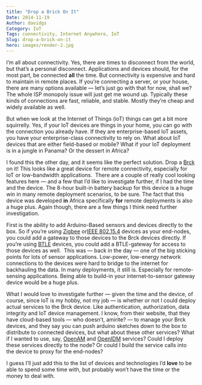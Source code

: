 ```yaml
---
title: "Drop a Brick On It"
Date: 2014-11-19
Author: davidgs
Category: IoT
Tags: connectivity, Internet Anywhere, IoT
Slug: drop-a-brick-on-it
hero: images/render-2.jpg
---
```



I’m all about connectivity. Yes, there are times to disconnect from the world, but that’s a personal disconnect. Applications and devices should, for the most part, be connected **all** the time. But connectivity is expensive and hard to maintain in remote places. If you’re connecting a server, or your house, there are many options available — let’s just go with that for now, shall we? The whole ISP monopoly issue will just get me wound up. Typically these kinds of connections are fast, reliable, and stable. Mostly they’re cheap and widely available as well. 

But when we look at the Internet of Things (ioT) things can get a bit more squirrelly. Yes, if your IoT devices are things in your home, you can go with the connection you already have. If they are enterprise-based IoT assets, you have your enterprise-class connectivity to rely on. What about IoT devices that are either field-based or mobile? What if your IoT deployment is in a jungle in Panama? Or the dessert in Africa?

I found this the other day, and it seems like the perfect solution. Drop a [Brck](http://www.brck.com) on it! This looks like a great device for remote connectivity, especially for IoT or low-bandwidth applications.  There are a couple of really cool looking features here — and a few that I’d like to investigate further, if I had the time and the device. The 8-hour built-in battery backup for this device is a huge win in many remote deployment scenarios, to be sure. The fact that this device was developed **in** Africa specifically **for** remote deployments is also a huge plus. Again though, there are a few things I think need further investigation.

First is the ability to add Arduino-Based sensors and devices directly to the box. So if you’re using [Zigbee](http://zigbee.org) or[IEEE 802.15.4](http://en.wikipedia.org/wiki/IEEE_802.15.4) devices as your end-nodes, you could add a gateway to those devices to the Brck devices directly. If you’re using [BTLE](http://www.bluetooth.com/Pages/low-energy-tech-info.aspx) devices, you could add a BTLE-gateway for access to those devices as well.  This was — back in the day — one of the big sticking points for lots of sensor applications. Low-power, low-energy network connections to the devices were hard to bridge to the internet for backhauling the data. In many deployments, it still is. Especially for remote-sensing applications. Being able to build-in your internet-to-sensor gateway device would be a huge plus. 

What I would love to investigate further — given the time and the device, of course, since IoT is my hobby, not my job — is whether or not I could deploy actual services to the Brck device. Like authentication, authorization, data integrity and IoT device management. I know, from their website, that they have cloud-based tools — who doesn’t, amirite? — to manage your Brck devices, and they say you can push arduino sketches down to the box to distribute to connected devices, but what about these other services? What if I wanted to use, say, [OpenAM](https://forgerock.org/openam/) and [OpenIDM](https://forgerock.org/openidm/) services? Could I deploy these services directly to the node? Or could I build the service calls into the device to proxy for the end-nodes? 

I guess I’ll just add this to the list of devices and technologies I’d **love** to be able to spend some time with, but probably won’t have the time or the money to deal with. <sigh> 
